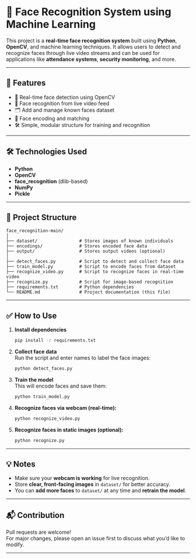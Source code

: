 # 👤 Face Recognition System using Machine Learning

This project is a **real-time face recognition system** built using **Python**, **OpenCV**, and machine learning techniques. It allows users to detect and recognize faces through live video streams and can be used for applications like **attendance systems**, **security monitoring**, and more.

---

## 🚀 Features

- 🎥 Real-time face detection using OpenCV  
- 🧠 Face recognition from live video feed  
- 🗂️ Add and manage known faces dataset  
- 🧬 Face encoding and matching  
- 🛠️ Simple, modular structure for training and recognition  

---

## 🛠️ Technologies Used

- **Python**  
- **OpenCV**  
- **face_recognition** (dlib-based)  
- **NumPy**  
- **Pickle**

---

## 📁 Project Structure

```
face_recognition-main/
│
├── dataset/                # Stores images of known individuals
├── encodings/              # Stores encoded face data
├── output/                 # Stores output videos (optional)
│
├── detect_faces.py         # Script to detect and collect face data
├── train_model.py          # Script to encode faces from dataset
├── recognize_video.py      # Script to recognize faces in real-time video
├── recognize.py            # Script for image-based recognition
├── requirements.txt        # Python dependencies
└── README.md               # Project documentation (this file)
```

---

## ✅ How to Use

1. **Install dependencies**  
   ```bash
   pip install -r requirements.txt
   ```

2. **Collect face data**  
   Run the script and enter names to label the face images:
   ```bash
   python detect_faces.py
   ```

3. **Train the model**  
   This will encode faces and save them:
   ```bash
   python train_model.py
   ```

4. **Recognize faces via webcam (real-time):**  
   ```bash
   python recognize_video.py
   ```

5. **Recognize faces in static images (optional):**  
   ```bash
   python recognize.py
   ```

---

## 💡 Notes

- Make sure your **webcam is working** for live recognition.
- Store **clear, front-facing images** in `dataset/` for better accuracy.
- You can **add more faces** to `dataset/` at any time and **retrain the model**.

---

## 📬 Contribution

Pull requests are welcome!  
For major changes, please open an issue first to discuss what you’d like to modify.

---
